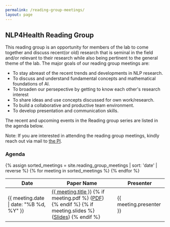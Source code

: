 ```yaml
---
permalink: /reading-group-meetings/
layout: page
---
```

## NLP4Health Reading Group
This reading group is an opportunity for members of the lab to come together and discuss recent(or old) research that is seminal in the field and/or relevant to their research while also being pertinent to the general theme of the lab.
The major goals of our reading group meetings are:
* To stay abreast of the recent trends and developments in NLP research.
* To discuss and understand fundamental concepts and mathematical foundations of AI.
* To broaden our persepective by getting to know each other's research interest
* To share ideas and use concepts discussed for own work/research.
* To build a collaborative and productive team environment.
* To develop presentation and communication skills.

The recent and upcoming events in the Reading group series are listed in the agenda below.
<p>
  Note: If you are interested in attending the reading group meetings, kindly reach out via mail to 
  <a href="mailto:i.coimbra@amsterdamumc.nl">the PI</a>.
</p>
  
<h3>Agenda</h3>

<table class="reading-group-agenda">
  <thead>
    <tr>
      <th>Date</th>
      <th>Paper Name</th>
      <th>Presenter</th>
    </tr>
  </thead>
  <tbody>
    {% assign sorted_meetings = site.reading_group_meetings | sort: 'date' | reverse %}
    {% for meeting in sorted_meetings %}
      <tr>
        <td>{{ meeting.date | date: "%B %d, %Y" }}</td>
        <td>
          <a href="{{ meeting.link }}">{{ meeting.title }}</a>
          {% if meeting.pdf %}
            (<a href="{{ meeting.pdf }}">PDF</a>)
          {% endif %}
          {% if meeting.slides %}
            (<a href="{{ meeting.slides }}">Slides</a>)
          {% endif %}
        </td>
        <td>{{ meeting.presenter }}</td>
      </tr>
    {% endfor %}
  </tbody>
</table>